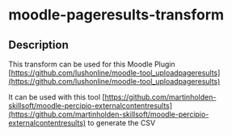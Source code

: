 # moodle-pageresults-transform

## Description
This transform can be used for this Moodle Plugin [https://github.com/lushonline/moodle-tool_uploadpageresults](https://github.com/lushonline/moodle-tool_uploadpageresults)

It can be used with this tool [https://github.com/martinholden-skillsoft/moodle-percipio-externalcontentresults](https://github.com/martinholden-skillsoft/moodle-percipio-externalcontentresults) to generate the CSV

